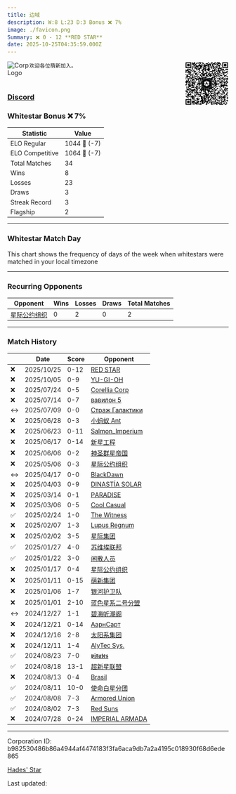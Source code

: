 ```yaml
---
title: ​边域
description: W:8 L:23 D:3 Bonus ❌ 7%
image: ./favicon.png
Summary: ❌ 0 - 12 **RED STAR**
date: 2025-10-25T04:35:59.000Z
---
```

<head>
<link rel="icon" type="image/x-icon" href="./favicon.ico">
</head>
<img align="left" width="50" height="50" src="./favicon.ico" alt="Corp Logo"><img align="right" width="100" height="100" src="./qr.png" alt="QR Code">

```
欢迎各位萌新加入。
```
<br>

### [Discord](https://discord.gg/JXaTpU9Q)
### Whitestar Bonus ❌ 7%

| Statistic | Value |
| --- | --- |
| ELO Regular | 1044 🔻  (-7)|
| ELO Competitive | 1064 🔻  (-7)|
| Total Matches | 34 |
| Wins | 8 |
| Losses | 23 |
| Draws | 3 |
| Streak Record | 3 |
| Flagship | 2 |

---

### Whitestar Match Day

This chart shows the frequency of days of the week when whitestars were matched in your local timezone

<!-- Load Chart.js from jsDelivr CDN -->
<script src="https://cdn.jsdelivr.net/npm/chart.js@4.0.1"></script>

<!-- Create a canvas element where the chart will be rendered -->
<canvas id="myChart" width="400" height="200"></canvas>

<!-- JavaScript code to render the bar chart -->
<script>
    document.addEventListener("DOMContentLoaded", function() {
        // Ensure scanTime is an array; if empty, handle accordingly
        let timestamps = [1760934959,1759226205,1752947963,1752100282,1751668110,1750722575,1750212692,1749702386,1748804475,1746079244,1744439533,1743252456,1741485430,1740815612,1739933510,1738501124,1738046450,1737537948,1737089954,1736656884,1736168519,1735721850,1735281718,1734828933,1734393255,1733957563,1733492708,1723980671,1723515435,1723081497,1722946267,1722647255,1722187785,1721724969];

        const fontColor = 'rgba(64, 128, 160, 1)';

        // Function to convert Unix timestamps to day of the week (0=Sunday, 6=Saturday)
        function getDayOfWeek(timestamp) {
            return new Date(timestamp * 1000).getDay();
        }

        // Initialize an array to count occurrences for each day of the week
        let dayCounts = [0, 0, 0, 0, 0, 0, 0];

        // Populate the dayCounts array based on the scanTime data
        timestamps.forEach(ts => {
            let dayOfWeek = getDayOfWeek(ts);
            dayCounts[dayOfWeek]++;
        });

        // Chart.js configuration for the bar chart
        const data = {
            labels: ['Sunday', 'Monday', 'Tuesday', 'Wednesday', 'Thursday', 'Friday', 'Saturday'],
            datasets: [{
                data: dayCounts,
                backgroundColor: [
                    'rgba(0, 191, 255, 0.2)',   // Deep Sky Blue (Sunday)
                    'rgba(135, 206, 250, 0.2)', // Light Sky Blue (Monday)
                    'rgba(173, 216, 230, 0.2)', // Light Blue (Tuesday)
                    'rgba(214, 236, 243, 0.2)', // Custom light blue (Wednesday)
                    'rgba(173, 216, 230, 0.2)', // Light Blue (Thursday)
                    'rgba(135, 206, 250, 0.2)', // Light Sky Blue (Friday)
                    'rgba(0, 191, 255, 0.2)'    // Deep Sky Blue (Saturday)
                ],
                borderColor: [
                    'rgba(0, 191, 255, 1)',
                    'rgba(135, 206, 250, 1)',
                    'rgba(173, 216, 230, 1)',
                    'rgba(214, 236, 243, 1)',
                    'rgba(173, 216, 230, 1)',
                    'rgba(135, 206, 250, 1)',
                    'rgba(0, 191, 255, 1)'
                ],
                borderWidth: 1,
                minBarLength: 5
            }]
        };

        const config = {
            type: 'bar',
            data: data,
            options: {
                scales: {
                    y: {
                        beginAtZero: true,
                        ticks: {
                            stepSize: 1,
                            color: fontColor
                        },
                        grid: {
                            color: 'rgba(255, 255, 255, 0.2)'
                        }
                    },
                    x: {
                        ticks: {
                            color: fontColor
                        },
                        grid: {
                            display: false 
                        }
                    }
                },
                plugins: {
                    legend: {
                        display: false
                    }
                }
            }
        };

        // Render the chart
        const ctx = document.getElementById('myChart').getContext('2d');
        const myChart = new Chart(ctx, config);
    });
</script>
    
---
### Recurring Opponents

| Opponent | Wins | Losses | Draws | Total Matches |
| --- | --- | --- | --- | --- |
| [星际公约组织](https://ws.tsl.rocks/corp/72e8750bccc297a8a97c53745622d1acc8a59cc5cb7618e58ce5bb12f98849d0/) | 0 | 2 | 0 | 2 |

---
### Match History

|  | Date | Score | Opponent |
| --- | --- | --- | --- |
| ❌ | 2025/10/25 | 0-12 | [RED STAR](https://ws.tsl.rocks/corp/245570bf3017ea0f1817668a227abc12ee58025af3539a77e59b0bc0bbd1be10/) |
| ❌ | 2025/10/05 | 0-9 | [YU\-GI\-OH](https://ws.tsl.rocks/corp/28f250641a870cb4c3bc77c2320c4892ec2c7006422ca4530475e1f3f372786a/) |
| ❌ | 2025/07/24 | 0-5 | [Corellia Corp](https://ws.tsl.rocks/corp/d3813c9aa0d7db5581d7e4799a89837cd3bc6d47bbe2639a295b56f5afc1b93f/) |
| ❌ | 2025/07/14 | 0-7 | [вавилон 5](https://ws.tsl.rocks/corp/9fb82c905e6843abf36a6911b09a7bbe345d48e4e2a0073f1cfb65e8cc164ae5/) |
| ↔️ | 2025/07/09 | 0-0 | [Страж Галактики](https://ws.tsl.rocks/corp/ab4f340d0afdb0896e9ea68431795c811edc1afc130d1e15d53b78abfaf1bace/) |
| ❌ | 2025/06/28 | 0-3 | [小蚂蚁 Ant](https://ws.tsl.rocks/corp/a1cfaa1473f888ac3fdb9ee3004ad64fdd505530828e8a5c172e581e7cd6a2be/) |
| ❌ | 2025/06/23 | 0-11 | [Salmon\_Imperium](https://ws.tsl.rocks/corp/b5faa201fbeb2e298123635203c4f54acf0f85cf9e9b60a05d5fd6e7227e0d18/) |
| ❌ | 2025/06/17 | 0-14 | [新星工程](https://ws.tsl.rocks/corp/22f9ba6fe47854adceeccbf19b9818b2338270bc2711f18dc2238d12e40f7b32/) |
| ❌ | 2025/06/06 | 0-2 | [神圣群星帝国](https://ws.tsl.rocks/corp/12f7f9ac2089354bdf775f46f0c4d77c32eccbfd2869d2d3bf93e88f4f23adce/) |
| ❌ | 2025/05/06 | 0-3 | [星际公约组织](https://ws.tsl.rocks/corp/72e8750bccc297a8a97c53745622d1acc8a59cc5cb7618e58ce5bb12f98849d0/) |
| ↔️ | 2025/04/17 | 0-0 | [BlackDawn](https://ws.tsl.rocks/corp/b12d5631f98a29cefd5c3fbacb19307ed0e64d58b58eb768856e5a22434676d9/) |
| ❌ | 2025/04/03 | 0-9 | [DINASTÍA SOLAR](https://ws.tsl.rocks/corp/ad2fb0a499c4bed8883dbbb54af2585e84353be5ade52e585828b4d86c4f0994/) |
| ❌ | 2025/03/14 | 0-1 | [РARADISЕ](https://ws.tsl.rocks/corp/03c58fc5ec06999aae229fdff322b3b4e29ed65d445af279f69068d3f7180287/) |
| ❌ | 2025/03/06 | 0-5 | [Cool Casual](https://ws.tsl.rocks/corp/9a2a796d16f4c8e1d525d5964621454c42a10aa6c544766a55463862c9d3b6f0/) |
| ✅ | 2025/02/24 | 1-0 | [The Witness](https://ws.tsl.rocks/corp/b7b956df82c516f3d2c025c8ce1a2c4932eab3de4a2f63b49184241db2b3075c/) |
| ❌ | 2025/02/07 | 1-3 | [Lupus Regnum](https://ws.tsl.rocks/corp/5d09edd698e4bd37f80fdeb19605360b985df7035b132f7cf4749dd1390098a9/) |
| ❌ | 2025/02/02 | 3-5 | [星际集团](https://ws.tsl.rocks/corp/67927cef3b9a4d68a6d2c19566471f1b50b33eb4591df40d9631d6b6759db55c/) |
| ✅ | 2025/01/27 | 4-0 | [苏维埃联邦](https://ws.tsl.rocks/corp/4b067d39aa68bf846ec24a1af1a1038844cfa78699d1190f74a77b1745e148ac/) |
| ✅ | 2025/01/22 | 3-0 | [闲散人员](https://ws.tsl.rocks/corp/4f0fa774b66e4f744a305525f92e7252205ae754df0f3982b577b32caf32cdbc/) |
| ❌ | 2025/01/17 | 0-4 | [星际公约组织](https://ws.tsl.rocks/corp/72e8750bccc297a8a97c53745622d1acc8a59cc5cb7618e58ce5bb12f98849d0/) |
| ❌ | 2025/01/11 | 0-15 | [萌新集团](https://ws.tsl.rocks/corp/cda6bb5c1bf595967bd6f4a2e94f7c7fcc50df3774ccee7939822c252b9cd224/) |
| ❌ | 2025/01/06 | 1-7 | [银河护卫队](https://ws.tsl.rocks/corp/e522df7ad34eabee08393efb864d53bdc897d0ad187170616d6ef924df5c7267/) |
| ❌ | 2025/01/01 | 2-10 | [蓝色星系二号分盟](https://ws.tsl.rocks/corp/40ffb900f40aefc1fa4fddd4d036e0466577312c7fb8e16ae315cd8868015297/) |
| ↔️ | 2024/12/27 | 1-1 | [碧海听潮阁](https://ws.tsl.rocks/corp/11d495c2f3535ba7b46e5ca06f9b86bd6069ab4384b7b3231b4cdce4a151dba1/) |
| ❌ | 2024/12/21 | 0-14 | [АарнСарт](https://ws.tsl.rocks/corp/22a6ca5b9d96d9fe15fd019792db66760757592e6e03678bf67bca27b028233b/) |
| ❌ | 2024/12/16 | 2-8 | [太阳系集团](https://ws.tsl.rocks/corp/50f5e0a888ce2f21c0980be0cbb1e444e1d7eeb9dcb2095c3e428bd5bde7a9f6/) |
| ❌ | 2024/12/11 | 1-4 | [AlyTec Sys\.](https://ws.tsl.rocks/corp/4f98eeb43077d5c00a32f9810352931d8778fb5b24d8b49c318953d489f07df0/) |
| ✅ | 2024/08/23 | 7-0 | [𝖕𝖎𝖗𝖆𝖙𝖊𝖘](https://ws.tsl.rocks/corp/dfa303324f73956393169d9ab02646eb1f9492b8ec55b01c604befbd33461821/) |
| ✅ | 2024/08/18 | 13-1 | [超新星联盟](https://ws.tsl.rocks/corp/c3667794c88fd0a09f565dc3b4fed5325f131a616d01d0f6890755b44997d0a1/) |
| ❌ | 2024/08/13 | 0-4 | [Brasil](https://ws.tsl.rocks/corp/c1d98a4e0a9c522aff7cb4156b0dc139eb54566269c2203b2eae6fe1827fc6c3/) |
| ✅ | 2024/08/11 | 10-0 | [使命白星分团](https://ws.tsl.rocks/corp/756b9e1ef6c71e6a6b21c9859364c3bb6db5b24082327b1ea0f2b790cb49ef75/) |
| ✅ | 2024/08/08 | 7-3 | [Armored Union](https://ws.tsl.rocks/corp/4dacc02ca314ab864578421db538b0eb10b0c8c81dc0edd91c5090717d087c7f/) |
| ✅ | 2024/08/02 | 7-3 | [Red Suns](https://ws.tsl.rocks/corp/4723a7ddfdf84d63bb4a6e897d77183874e4abd0d5f04c8c6470cb3141dd8629/) |
| ❌ | 2024/07/28 | 0-24 | [IMPERIAL ARMADA](https://ws.tsl.rocks/corp/54b8724d96e9c022ab2907e45bead9f5b45b02fca093dc0fe5827f14644b2663/) |

---
Corporation ID: b982530486b86a4944af4474183f3fa6aca9db7a2a4195c018930f68d6ede865

[Hades' Star](https://www.hadesstar.com)
<script src="/assets/localtime.js"></script>
<div>
  Last updated: <span class="last-updated-date" data-unix-time="1761366959"></span>
</div>